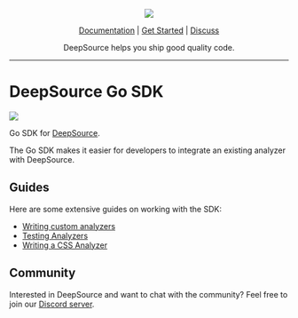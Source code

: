 <p align="center">
  <img src="https://cms.deepsource.io/logo-wordmark-dark.svg" />
</p>

<p align="center">
  <a href="https://deepsource.io/docs">Documentation</a> |
  <a href="https://deepsource.io/signup">Get Started</a> |
  <a href="https://discuss.deepsource.io/">Discuss</a>
</p>

<p align="center">
  DeepSource helps you ship good quality code.
</p>

</p>

---

# DeepSource Go SDK

<a href="https://pkg.go.dev/github.com/deepsourcelabs/deepsource-go"><img src="https://godoc.org/github.com/deepsourcelabs/deepsource-go?status.svg" /></a>

Go SDK for [DeepSource](https://deepsource.io/).

The Go SDK makes it easier for developers to integrate an existing analyzer with DeepSource.

## Guides

Here are some extensive guides on working with the SDK:

- [Writing custom analyzers](guides/writing-analyzers.md)
- [Testing Analyzers](guides/testing-analyzers.md)
- [Writing a CSS Analyzer](guides/css-analyzer.md)
## Community

Interested in DeepSource and want to chat with the community? Feel free to join our [Discord server](http://deepsource.io/discord).
